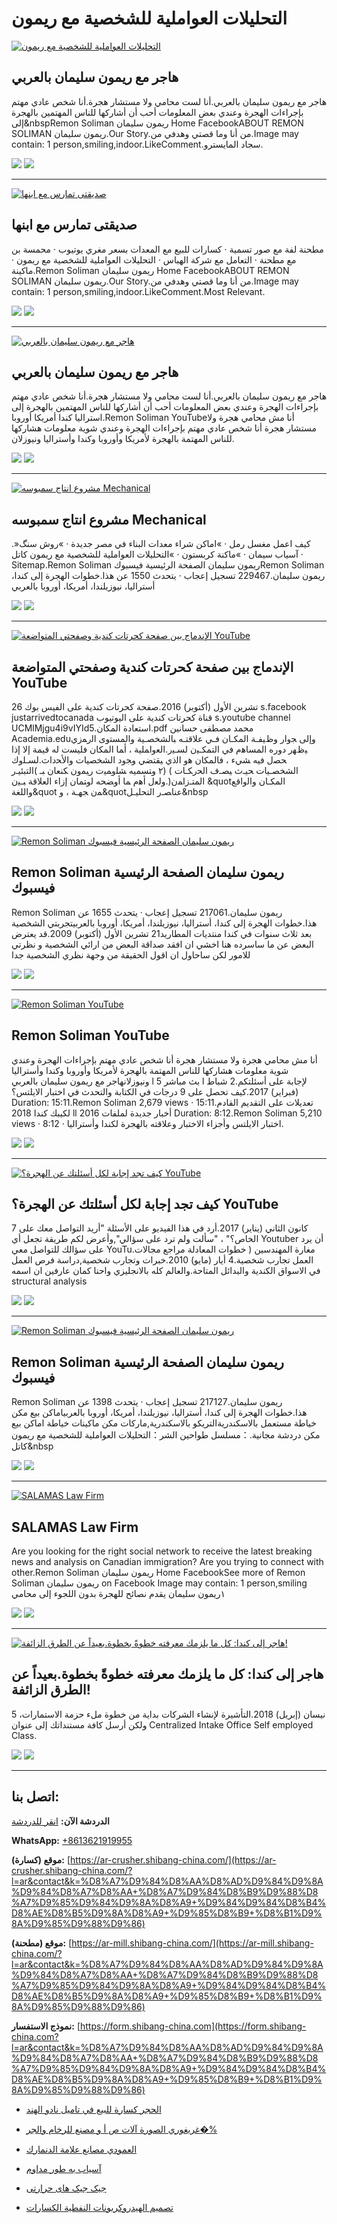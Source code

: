 # التحليلات العواملية للشخصية مع ريمون

<a href="https://swt.shibang-china.com/?l=ar&img&k=%D8%A7%D9%84%D8%AA%D8%AD%D9%84%D9%8A%D9%84%D8%A7%D8%AA+%D8%A7%D9%84%D8%B9%D9%88%D8%A7%D9%85%D9%84%D9%8A%D8%A9+%D9%84%D9%84%D8%B4%D8%AE%D8%B5%D9%8A%D8%A9+%D9%85%D8%B9+%D8%B1%D9%8A%D9%85%D9%88%D9%86" target="_blank">![التحليلات العواملية للشخصية مع ريمون](http://static.shibang-china.com/all-800x300/305.jpg)</a>

## هاجر مع ريمون سليمان بالعربي
هاجر مع ريمون سليمان بالعربي.أنا لست محامي ولا مستشار هجرة.أنا شخص عادي مهتم بإجراءات الهجرة وعندي بعض المعلومات أحب أن أشاركها للناس المهتمين بالهجرة إلى&nbspRemon Soliman ريمون سليمان Home FacebookABOUT REMON SOLIMAN ريمون سليمان.Our Story.من أنا وما قصتي وهدفي من.Image may contain: 1 person,smiling,indoor.LikeComment.سجاد المايسترو‎.


<a href="https://whatsapp.shibangsoft.com/WhatsApp.php" target="_blank" title="WhatsApp">![](http://static.shibang-china.com/icon/whatsapp.png)</a> <a href="https://swt.shibang-china.com/?l=ar&icon&k=%D8%A7%D9%84%D8%AA%D8%AD%D9%84%D9%8A%D9%84%D8%A7%D8%AA+%D8%A7%D9%84%D8%B9%D9%88%D8%A7%D9%85%D9%84%D9%8A%D8%A9+%D9%84%D9%84%D8%B4%D8%AE%D8%B5%D9%8A%D8%A9+%D9%85%D8%B9+%D8%B1%D9%8A%D9%85%D9%88%D9%86" target="_blank">![](http://static.shibang-china.com/icon/chat-ar.png)</a>

---

<a href="https://swt.shibang-china.com/?l=ar&img&k=%D8%A7%D9%84%D8%AA%D8%AD%D9%84%D9%8A%D9%84%D8%A7%D8%AA+%D8%A7%D9%84%D8%B9%D9%88%D8%A7%D9%85%D9%84%D9%8A%D8%A9+%D9%84%D9%84%D8%B4%D8%AE%D8%B5%D9%8A%D8%A9+%D9%85%D8%B9+%D8%B1%D9%8A%D9%85%D9%88%D9%86" target="_blank">![صديقتى تمارس مع ابنها](http://static.shibang-china.com/all-800x300/8.jpg)</a>

## صديقتى تمارس مع ابنها
مطحنة لفة مع صور تسمية &middot; كسارات للبيع مع المعدات بسعر مغري يوتيوب &middot; محمسة بن مع مطحنة &middot; التعامل مع شركة الهباس &middot; التحليلات العواملية للشخصية مع ريمون &middot; ماكينة.Remon Soliman ريمون سليمان Home FacebookABOUT REMON SOLIMAN ريمون سليمان.Our Story.من أنا وما قصتي وهدفي من.Image may contain: 1 person,smiling,indoor.LikeComment.Most Relevant.


<a href="https://whatsapp.shibangsoft.com/WhatsApp.php" target="_blank" title="WhatsApp">![](http://static.shibang-china.com/icon/whatsapp.png)</a> <a href="https://swt.shibang-china.com/?l=ar&icon&k=%D8%A7%D9%84%D8%AA%D8%AD%D9%84%D9%8A%D9%84%D8%A7%D8%AA+%D8%A7%D9%84%D8%B9%D9%88%D8%A7%D9%85%D9%84%D9%8A%D8%A9+%D9%84%D9%84%D8%B4%D8%AE%D8%B5%D9%8A%D8%A9+%D9%85%D8%B9+%D8%B1%D9%8A%D9%85%D9%88%D9%86" target="_blank">![](http://static.shibang-china.com/icon/chat-ar.png)</a>

---

<a href="https://swt.shibang-china.com/?l=ar&img&k=%D8%A7%D9%84%D8%AA%D8%AD%D9%84%D9%8A%D9%84%D8%A7%D8%AA+%D8%A7%D9%84%D8%B9%D9%88%D8%A7%D9%85%D9%84%D9%8A%D8%A9+%D9%84%D9%84%D8%B4%D8%AE%D8%B5%D9%8A%D8%A9+%D9%85%D8%B9+%D8%B1%D9%8A%D9%85%D9%88%D9%86" target="_blank">![هاجر مع ريمون سليمان بالعربي](http://static.shibang-china.com/all-800x300/1107.jpg)</a>

## هاجر مع ريمون سليمان بالعربي
هاجر مع ريمون سليمان بالعربي.أنا لست محامي ولا مستشار هجرة.أنا شخص عادي مهتم بإجراءات الهجرة وعندي بعض المعلومات أحب أن أشاركها للناس المهتمين بالهجرة إلى استراليا كندا أمريكا أوروبا.Remon Soliman YouTubeأنا مش محامي هجرة ولا مستشار هجرة أنا شخص عادي مهتم بإجراءات الهجرة وعندي شوية معلومات هشاركها للناس المهتمة بالهجرة لأمريكا وأوروبا وكندا وأستراليا ونيوزلان.


<a href="https://whatsapp.shibangsoft.com/WhatsApp.php" target="_blank" title="WhatsApp">![](http://static.shibang-china.com/icon/whatsapp.png)</a> <a href="https://swt.shibang-china.com/?l=ar&icon&k=%D8%A7%D9%84%D8%AA%D8%AD%D9%84%D9%8A%D9%84%D8%A7%D8%AA+%D8%A7%D9%84%D8%B9%D9%88%D8%A7%D9%85%D9%84%D9%8A%D8%A9+%D9%84%D9%84%D8%B4%D8%AE%D8%B5%D9%8A%D8%A9+%D9%85%D8%B9+%D8%B1%D9%8A%D9%85%D9%88%D9%86" target="_blank">![](http://static.shibang-china.com/icon/chat-ar.png)</a>

---

<a href="https://swt.shibang-china.com/?l=ar&img&k=%D8%A7%D9%84%D8%AA%D8%AD%D9%84%D9%8A%D9%84%D8%A7%D8%AA+%D8%A7%D9%84%D8%B9%D9%88%D8%A7%D9%85%D9%84%D9%8A%D8%A9+%D9%84%D9%84%D8%B4%D8%AE%D8%B5%D9%8A%D8%A9+%D9%85%D8%B9+%D8%B1%D9%8A%D9%85%D9%88%D9%86" target="_blank">![مشروع انتاج سمبوسه Mechanical](http://static.shibang-china.com/all-800x300/303.jpg)</a>

## مشروع انتاج سمبوسه Mechanical
.»كيف اعمل مغسل رمل &middot; »اماكن شراء معدات البناء في مصر جديدة &middot; »روش سنگ آسیاب سیمان &middot; »ماكنة كربستون &middot; »التحليلات العواملية للشخصية مع ريمون كاتل &middot; Sitemap.Remon Soliman ريمون سليمان الصفحة الرئيسية فيسبوكRemon Soliman ريمون سليمان.229467 تسجيل إعجاب · يتحدث 1550 عن هذا.خطوات الهجرة إلى كندا، أستراليا، نيوزيلندا، أمريكا، أوروبا بالعربي‏


<a href="https://whatsapp.shibangsoft.com/WhatsApp.php" target="_blank" title="WhatsApp">![](http://static.shibang-china.com/icon/whatsapp.png)</a> <a href="https://swt.shibang-china.com/?l=ar&icon&k=%D8%A7%D9%84%D8%AA%D8%AD%D9%84%D9%8A%D9%84%D8%A7%D8%AA+%D8%A7%D9%84%D8%B9%D9%88%D8%A7%D9%85%D9%84%D9%8A%D8%A9+%D9%84%D9%84%D8%B4%D8%AE%D8%B5%D9%8A%D8%A9+%D9%85%D8%B9+%D8%B1%D9%8A%D9%85%D9%88%D9%86" target="_blank">![](http://static.shibang-china.com/icon/chat-ar.png)</a>

---

<a href="https://swt.shibang-china.com/?l=ar&img&k=%D8%A7%D9%84%D8%AA%D8%AD%D9%84%D9%8A%D9%84%D8%A7%D8%AA+%D8%A7%D9%84%D8%B9%D9%88%D8%A7%D9%85%D9%84%D9%8A%D8%A9+%D9%84%D9%84%D8%B4%D8%AE%D8%B5%D9%8A%D8%A9+%D9%85%D8%B9+%D8%B1%D9%8A%D9%85%D9%88%D9%86" target="_blank">![الإندماج بين صفحة كحرتات كندية وصفحتي المتواضعة YouTube](http://static.shibang-china.com/all-800x300/789.jpg)</a>

## الإندماج بين صفحة كحرتات كندية وصفحتي المتواضعة YouTube
26 تشرين الأول (أكتوبر) 2016.صفحة كحرتات كندية على الفيس بوك s.facebook justarrivedtocanada قناة كحرتات كندية على اليوتيوب s.youtube channel UCMlMjgu4i9vIYId5.استعادة المكان.pdf محمد مصطفى حسانين Academia.eduﻭﺇﻟﻰ ﺠﻭﺍﺭ ﻭﻅﻴﻔـﺔ ﺍﻟﻤﻜـﺎﻥ ﻓـﻲ ﻋﻼﻗﺘـﻪ ﺒﺎﻟﺸﺨﺼـﻴﺔ ﻭﺍﻟﻤﺴﺘﻭﻯ ﺍﻟﺭﻤﺯﻱ ﻴﻅﻬﺭ ﺩﻭﺭﻩ ﺍﻟﻤﺴﺎﻫﻡ ﻓﻲ ﺍﻟﺘﻤﻜـﻴﻥ ﻟﺴـﻴﺭ.ﺍﻟﻌﻭﺍﻤﻠﻴﺔ ، ﺃﻤﺎ ﺍﻟﻤﻜﺎﻥ ﻓﻠﻴﺴﺕ ﻟﻪ ﻗﻴﻤﺔ ﺇﻻ ﺇﺫﺍ ﺤﺼل ﻓﻴﻪ ﺸﻲﺀ ، ﻓﺎﻟﻤﻜﺎﻥ ﻫﻭ ﺍﻟﺫﻱ ﻴﻘﺘﻀﻲ ﻭﺠﻭﺩ ﺍﻟﺸﺨﺼﻴﺎﺕ ﻭﺍﻷﺤﺩﺍﺙ.ﻟﺴـﻠﻭﻙ ﺍﻟﺸﺨﺼـﻴﺎﺕ ﺤﻴـﺙ ﻴﺼـﻑ ﺍﻟﺤﺭﻜـﺎﺕ ) (٢ ﻭﺘﺴﻤﻴﻪ ﺸﻠﻭﻤﻴﺕ ﺭﻴﻤﻭﻥ ﻜﻨﻌﺎﻥ ﺒـ )ﺍﻟﺘﺒﺌﻴـﺭ ﺍﻟﻤﺘـﺯﺍﻤﻥ(.ﻭﻟﻌل ﺃﻫﻡ ﻤﺎ ﺃﻭﻀﺤﻪ ﻟﻭﺘﻤﺎﻥ ﺇﺯﺍﺀ ﺍﻟﻌﻼﻗﺔ ﺒـﻴﻥ &quotﺍﻟﻤﻜـﺎﻥ ﻭﺍﻟﻭﺍﻗﻊ ﻭﺍﻟﻠﻐﺔ&quot ﻤﻥ ﺠﻬـﺔ ، ﻭ&quotﻋﻨﺎﺼـﺭ ﺍﻟﺘﺤﻠﻴـل&nbsp


<a href="https://whatsapp.shibangsoft.com/WhatsApp.php" target="_blank" title="WhatsApp">![](http://static.shibang-china.com/icon/whatsapp.png)</a> <a href="https://swt.shibang-china.com/?l=ar&icon&k=%D8%A7%D9%84%D8%AA%D8%AD%D9%84%D9%8A%D9%84%D8%A7%D8%AA+%D8%A7%D9%84%D8%B9%D9%88%D8%A7%D9%85%D9%84%D9%8A%D8%A9+%D9%84%D9%84%D8%B4%D8%AE%D8%B5%D9%8A%D8%A9+%D9%85%D8%B9+%D8%B1%D9%8A%D9%85%D9%88%D9%86" target="_blank">![](http://static.shibang-china.com/icon/chat-ar.png)</a>

---

<a href="https://swt.shibang-china.com/?l=ar&img&k=%D8%A7%D9%84%D8%AA%D8%AD%D9%84%D9%8A%D9%84%D8%A7%D8%AA+%D8%A7%D9%84%D8%B9%D9%88%D8%A7%D9%85%D9%84%D9%8A%D8%A9+%D9%84%D9%84%D8%B4%D8%AE%D8%B5%D9%8A%D8%A9+%D9%85%D8%B9+%D8%B1%D9%8A%D9%85%D9%88%D9%86" target="_blank">![Remon Soliman ريمون سليمان الصفحة الرئيسية فيسبوك](http://static.shibang-china.com/all-800x300/1226.jpg)</a>

## Remon Soliman ريمون سليمان الصفحة الرئيسية فيسبوك
Remon Soliman ريمون سليمان.217061 تسجيل إعجاب · يتحدث 1655 عن هذا.خطوات الهجرة إلى كندا، أستراليا، نيوزيلندا، أمريكا، أوروبا بالعربي‏تجربتي الشخصية بعد ثلاث سنوات في كندا منتديات المطاريد21 تشرين الأول (أكتوبر) 2009.قد يعترض البعض عن ما ساسرده هنا اخشي ان افقد صداقة البعض من ارائي الشخصية و نظرتي للامور لكن ساحاول ان اقول الحقيقة من وجهة نظري الشخصية جدا


<a href="https://whatsapp.shibangsoft.com/WhatsApp.php" target="_blank" title="WhatsApp">![](http://static.shibang-china.com/icon/whatsapp.png)</a> <a href="https://swt.shibang-china.com/?l=ar&icon&k=%D8%A7%D9%84%D8%AA%D8%AD%D9%84%D9%8A%D9%84%D8%A7%D8%AA+%D8%A7%D9%84%D8%B9%D9%88%D8%A7%D9%85%D9%84%D9%8A%D8%A9+%D9%84%D9%84%D8%B4%D8%AE%D8%B5%D9%8A%D8%A9+%D9%85%D8%B9+%D8%B1%D9%8A%D9%85%D9%88%D9%86" target="_blank">![](http://static.shibang-china.com/icon/chat-ar.png)</a>

---

<a href="https://swt.shibang-china.com/?l=ar&img&k=%D8%A7%D9%84%D8%AA%D8%AD%D9%84%D9%8A%D9%84%D8%A7%D8%AA+%D8%A7%D9%84%D8%B9%D9%88%D8%A7%D9%85%D9%84%D9%8A%D8%A9+%D9%84%D9%84%D8%B4%D8%AE%D8%B5%D9%8A%D8%A9+%D9%85%D8%B9+%D8%B1%D9%8A%D9%85%D9%88%D9%86" target="_blank">![Remon Soliman YouTube](http://static.shibang-china.com/all-800x300/1009.jpg)</a>

## Remon Soliman YouTube
أنا مش محامي هجرة ولا مستشار هجرة أنا شخص عادي مهتم بإجراءات الهجرة وعندي شوية معلومات هشاركها للناس المهتمة بالهجرة لأمريكا وأوروبا وكندا وأستراليا ونيوزلانهاجر مع ريمون سليمان بالعربي l بث مباشر 5 l لإجابة على أسئلتكم.2 شباط (فبراير) 2017.كيف تحصل على 9 درجات في الكتابة والتحدث في اختبار الايلتس؟ Duration: 15:11.Remon Soliman 2,679 views &middot; 15:11.تعديلات على التقديم القادم لكيبك كندا 2018 ll أخبار جديدة لملفات 2016 Duration: 8:12.Remon Soliman 5,210 views &middot; 8:12 &middot; اختبار الايلتس وأجزاء الاختبار وعلاقته بالهجرة لكندا وأستراليا.


<a href="https://whatsapp.shibangsoft.com/WhatsApp.php" target="_blank" title="WhatsApp">![](http://static.shibang-china.com/icon/whatsapp.png)</a> <a href="https://swt.shibang-china.com/?l=ar&icon&k=%D8%A7%D9%84%D8%AA%D8%AD%D9%84%D9%8A%D9%84%D8%A7%D8%AA+%D8%A7%D9%84%D8%B9%D9%88%D8%A7%D9%85%D9%84%D9%8A%D8%A9+%D9%84%D9%84%D8%B4%D8%AE%D8%B5%D9%8A%D8%A9+%D9%85%D8%B9+%D8%B1%D9%8A%D9%85%D9%88%D9%86" target="_blank">![](http://static.shibang-china.com/icon/chat-ar.png)</a>

---

<a href="https://swt.shibang-china.com/?l=ar&img&k=%D8%A7%D9%84%D8%AA%D8%AD%D9%84%D9%8A%D9%84%D8%A7%D8%AA+%D8%A7%D9%84%D8%B9%D9%88%D8%A7%D9%85%D9%84%D9%8A%D8%A9+%D9%84%D9%84%D8%B4%D8%AE%D8%B5%D9%8A%D8%A9+%D9%85%D8%B9+%D8%B1%D9%8A%D9%85%D9%88%D9%86" target="_blank">![كيف تجد إجابة لكل أسئلتك عن الهجرة؟ YouTube](http://static.shibang-china.com/all-800x300/519.jpg)</a>

## كيف تجد إجابة لكل أسئلتك عن الهجرة؟ YouTube
7 كانون الثاني (يناير) 2017.أرد في هذا الفيديو على الأسئلة &quot;أريد التواصل معك على الخاص؟&quot; ، &quot;سألت ولم ترد على سؤالي&quot;,وأعرض لكم طريقة تجعل أي Youtuber أن يرد على سؤالك للتواصل معي YouTu.مغارة المهندسين ( خطوات المعادلة مراجع مجالات العمل تجارب شخصية.4 أيار (مايو) 2010.خبرات وتجارب شخصية,دراسة فرص العمل في الاسواق الكندية والبدائل المتاحة.والعالم كله بالانجليزي واحنا كمان عارفين ان اسمه structural analysis


<a href="https://whatsapp.shibangsoft.com/WhatsApp.php" target="_blank" title="WhatsApp">![](http://static.shibang-china.com/icon/whatsapp.png)</a> <a href="https://swt.shibang-china.com/?l=ar&icon&k=%D8%A7%D9%84%D8%AA%D8%AD%D9%84%D9%8A%D9%84%D8%A7%D8%AA+%D8%A7%D9%84%D8%B9%D9%88%D8%A7%D9%85%D9%84%D9%8A%D8%A9+%D9%84%D9%84%D8%B4%D8%AE%D8%B5%D9%8A%D8%A9+%D9%85%D8%B9+%D8%B1%D9%8A%D9%85%D9%88%D9%86" target="_blank">![](http://static.shibang-china.com/icon/chat-ar.png)</a>

---

<a href="https://swt.shibang-china.com/?l=ar&img&k=%D8%A7%D9%84%D8%AA%D8%AD%D9%84%D9%8A%D9%84%D8%A7%D8%AA+%D8%A7%D9%84%D8%B9%D9%88%D8%A7%D9%85%D9%84%D9%8A%D8%A9+%D9%84%D9%84%D8%B4%D8%AE%D8%B5%D9%8A%D8%A9+%D9%85%D8%B9+%D8%B1%D9%8A%D9%85%D9%88%D9%86" target="_blank">![Remon Soliman ريمون سليمان الصفحة الرئيسية فيسبوك](http://static.shibang-china.com/all-800x300/1509.jpg)</a>

## Remon Soliman ريمون سليمان الصفحة الرئيسية فيسبوك
Remon Soliman ريمون سليمان.217127 تسجيل إعجاب · يتحدث 1398 عن هذا.خطوات الهجرة إلى كندا، أستراليا، نيوزيلندا، أمريكا، أوروبا بالعربي‏اماكن بيع مكن خياطة مستعمل بالاسكندريةالتريكو بالاسكندرية,ماركات مكن ماكينات خياطة اماكن بيع مكن دردشة مجانية.：مسلسل طواحين الشر：التحليلات العواملية للشخصية مع ريمون كاتل&nbsp


<a href="https://whatsapp.shibangsoft.com/WhatsApp.php" target="_blank" title="WhatsApp">![](http://static.shibang-china.com/icon/whatsapp.png)</a> <a href="https://swt.shibang-china.com/?l=ar&icon&k=%D8%A7%D9%84%D8%AA%D8%AD%D9%84%D9%8A%D9%84%D8%A7%D8%AA+%D8%A7%D9%84%D8%B9%D9%88%D8%A7%D9%85%D9%84%D9%8A%D8%A9+%D9%84%D9%84%D8%B4%D8%AE%D8%B5%D9%8A%D8%A9+%D9%85%D8%B9+%D8%B1%D9%8A%D9%85%D9%88%D9%86" target="_blank">![](http://static.shibang-china.com/icon/chat-ar.png)</a>

---

<a href="https://swt.shibang-china.com/?l=ar&img&k=%D8%A7%D9%84%D8%AA%D8%AD%D9%84%D9%8A%D9%84%D8%A7%D8%AA+%D8%A7%D9%84%D8%B9%D9%88%D8%A7%D9%85%D9%84%D9%8A%D8%A9+%D9%84%D9%84%D8%B4%D8%AE%D8%B5%D9%8A%D8%A9+%D9%85%D8%B9+%D8%B1%D9%8A%D9%85%D9%88%D9%86" target="_blank">![SALAMAS Law Firm](http://static.shibang-china.com/all-800x300/832.jpg)</a>

## SALAMAS Law Firm
Are you looking for the right social network to receive the latest breaking news and analysis on Canadian immigration? Are you trying to connect with other.Remon Soliman ريمون سليمان Home FacebookSee more of Remon Soliman ريمون سليمان on Facebook Image may contain: 1 person,smiling ١ريمون سليمان يقدم نصائح للهجرة بدون اللجوء إلى محامي


<a href="https://whatsapp.shibangsoft.com/WhatsApp.php" target="_blank" title="WhatsApp">![](http://static.shibang-china.com/icon/whatsapp.png)</a> <a href="https://swt.shibang-china.com/?l=ar&icon&k=%D8%A7%D9%84%D8%AA%D8%AD%D9%84%D9%8A%D9%84%D8%A7%D8%AA+%D8%A7%D9%84%D8%B9%D9%88%D8%A7%D9%85%D9%84%D9%8A%D8%A9+%D9%84%D9%84%D8%B4%D8%AE%D8%B5%D9%8A%D8%A9+%D9%85%D8%B9+%D8%B1%D9%8A%D9%85%D9%88%D9%86" target="_blank">![](http://static.shibang-china.com/icon/chat-ar.png)</a>

---

<a href="https://swt.shibang-china.com/?l=ar&img&k=%D8%A7%D9%84%D8%AA%D8%AD%D9%84%D9%8A%D9%84%D8%A7%D8%AA+%D8%A7%D9%84%D8%B9%D9%88%D8%A7%D9%85%D9%84%D9%8A%D8%A9+%D9%84%D9%84%D8%B4%D8%AE%D8%B5%D9%8A%D8%A9+%D9%85%D8%B9+%D8%B1%D9%8A%D9%85%D9%88%D9%86" target="_blank">![هاجر إلى كندا: كل ما يلزمك معرفته خطوةً بخطوة.بعيداً عن الطرق الزائفة!](http://static.shibang-china.com/all-800x300/1249.jpg)</a>

## هاجر إلى كندا: كل ما يلزمك معرفته خطوةً بخطوة.بعيداً عن الطرق الزائفة!
5 نيسان (إبريل) 2018.التأشيرة لإنشاء الشركات بداية من خطوة ملء حزمة الاستمارات، ولكن أرسل كافة مستنداتك إلى عنوان Centralized Intake Office Self employed Class.

<a href="https://whatsapp.shibangsoft.com/WhatsApp.php" target="_blank" title="WhatsApp">![](http://static.shibang-china.com/icon/whatsapp.png)</a> <a href="https://swt.shibang-china.com/?l=ar&icon&k=%D8%A7%D9%84%D8%AA%D8%AD%D9%84%D9%8A%D9%84%D8%A7%D8%AA+%D8%A7%D9%84%D8%B9%D9%88%D8%A7%D9%85%D9%84%D9%8A%D8%A9+%D9%84%D9%84%D8%B4%D8%AE%D8%B5%D9%8A%D8%A9+%D9%85%D8%B9+%D8%B1%D9%8A%D9%85%D9%88%D9%86" target="_blank">![](http://static.shibang-china.com/icon/chat-ar.png)</a>

---
## اتصل بنا:

**الدردشة الآن:** [انقر للدردشة](https://swt.shibang-china.com?l=ar&contact&k=%D8%A7%D9%84%D8%AA%D8%AD%D9%84%D9%8A%D9%84%D8%A7%D8%AA+%D8%A7%D9%84%D8%B9%D9%88%D8%A7%D9%85%D9%84%D9%8A%D8%A9+%D9%84%D9%84%D8%B4%D8%AE%D8%B5%D9%8A%D8%A9+%D9%85%D8%B9+%D8%B1%D9%8A%D9%85%D9%88%D9%86)

**WhatsApp:**  [+8613621919955](https://whatsapp.shibangsoft.com/WhatsApp.php)

**موقع (كسارة):** [https://ar-crusher.shibang-china.com/](https://ar-crusher.shibang-china.com/?l=ar&contact&k=%D8%A7%D9%84%D8%AA%D8%AD%D9%84%D9%8A%D9%84%D8%A7%D8%AA+%D8%A7%D9%84%D8%B9%D9%88%D8%A7%D9%85%D9%84%D9%8A%D8%A9+%D9%84%D9%84%D8%B4%D8%AE%D8%B5%D9%8A%D8%A9+%D9%85%D8%B9+%D8%B1%D9%8A%D9%85%D9%88%D9%86)

**موقع (مطحنة):** [https://ar-mill.shibang-china.com/](https://ar-mill.shibang-china.com/?l=ar&contact&k=%D8%A7%D9%84%D8%AA%D8%AD%D9%84%D9%8A%D9%84%D8%A7%D8%AA+%D8%A7%D9%84%D8%B9%D9%88%D8%A7%D9%85%D9%84%D9%8A%D8%A9+%D9%84%D9%84%D8%B4%D8%AE%D8%B5%D9%8A%D8%A9+%D9%85%D8%B9+%D8%B1%D9%8A%D9%85%D9%88%D9%86)

**نموذج الاستفسار:** [https://form.shibang-china.com](https://form.shibang-china.com?l=ar&contact&k=%D8%A7%D9%84%D8%AA%D8%AD%D9%84%D9%8A%D9%84%D8%A7%D8%AA+%D8%A7%D9%84%D8%B9%D9%88%D8%A7%D9%85%D9%84%D9%8A%D8%A9+%D9%84%D9%84%D8%B4%D8%AE%D8%B5%D9%8A%D8%A9+%D9%85%D8%B9+%D8%B1%D9%8A%D9%85%D9%88%D9%86)

* [الحجر كسارة للبيع في تاميل نادو الهند](../24/%D8%A7%D9%84%D8%AD%D8%AC%D8%B1%20%D9%83%D8%B3%D8%A7%D8%B1%D8%A9%20%D9%84%D9%84%D8%A8%D9%8A%D8%B9%20%D9%81%D9%8A%20%D8%AA%D8%A7%D9%85%D9%8A%D9%84%20%D9%86%D8%A7%D8%AF%D9%88%20%D8%A7%D9%84%D9%87%D9%86%D8%AF.md)

* [غريغوري الصورة آلات ص أ و مصنع للرخام والجر�%](../24/%D8%BA%D8%B1%D9%8A%D8%BA%D9%88%D8%B1%D9%8A%20%D8%A7%D9%84%D8%B5%D9%88%D8%B1%D8%A9%20%D8%A2%D9%84%D8%A7%D8%AA%20%D8%B5%20%D8%A3%20%D9%88%20%D9%85%D8%B5%D9%86%D8%B9%20%D9%84%D9%84%D8%B1%D8%AE%D8%A7%D9%85%20%D9%88%D8%A7%D9%84%D8%AC%D8%B1%EF%BF%BD%25.md)

* [العمودي مصانع علامة الدنمارك](../21/%D8%A7%D9%84%D8%B9%D9%85%D9%88%D8%AF%D9%8A%20%D9%85%D8%B5%D8%A7%D9%86%D8%B9%20%D8%B9%D9%84%D8%A7%D9%85%D8%A9%20%D8%A7%D9%84%D8%AF%D9%86%D9%85%D8%A7%D8%B1%D9%83.md)

* [آسیاب به طور مداوم](../21/%D8%A2%D8%B3%DB%8C%D8%A7%D8%A8%20%D8%A8%D9%87%20%D8%B7%D9%88%D8%B1%20%D9%85%D8%AF%D8%A7%D9%88%D9%85.md)

* [جیک جیک های حرارتی](../21/%D8%AC%DB%8C%DA%A9%20%D8%AC%DB%8C%DA%A9%20%D9%87%D8%A7%DB%8C%20%D8%AD%D8%B1%D8%A7%D8%B1%D8%AA%DB%8C.md)

* [تصميم الهيدروكربونات النفطية الكسارات](../23/%D8%AA%D8%B5%D9%85%D9%8A%D9%85%20%D8%A7%D9%84%D9%87%D9%8A%D8%AF%D8%B1%D9%88%D9%83%D8%B1%D8%A8%D9%88%D9%86%D8%A7%D8%AA%20%D8%A7%D9%84%D9%86%D9%81%D8%B7%D9%8A%D8%A9%20%D8%A7%D9%84%D9%83%D8%B3%D8%A7%D8%B1%D8%A7%D8%AA.md)